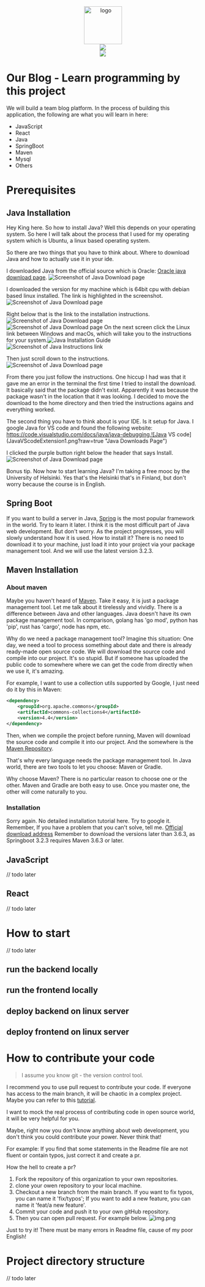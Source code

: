 <div id="badges-row1" align="center">
    <a href="https://github.com/The-Learners-Circle/our-blog">
        <img alt="logo" src="docs/img/android-chrome-192x192.png" height="99">
    </a>
</div>

<div id="badges-row1" align="center">
  <img src="https://img.shields.io/github/followers/The-Learners-Circle?logo=github"/>
</div>

<div id="badges-row2" align="center">
    <a href="https://discord.gg/dDbxfdjb">
          <img src="https://img.shields.io/discord/102860784329052160?logo=discord&logoColor=f5f5f5&label=discord"/>
    </a>
</div>

# Our Blog - Learn programming by this project
We will build a team blog platform. In the process of building this application, the following are what you will learn in here:
- JavaScript 
- React
- Java
- SpringBoot
- Maven
- Mysql
- Others

# Prerequisites
## Java Installation
 
 Hey King here. So how to install Java?  Well this depends on your operating system.  So here I will talk about the process that I used for my operating system which is Ubuntu, a linux based operating system.

So there are two things that you have to think about.  Where to download Java and how to actually use it in your ide.

I downloaded Java from the official source which is Oracle: [Oracle java download page](https://www.oracle.com/java/technologies/downloads/#jdk21-linux).
![Screenshot of Java Download page](JavaDownloadsPage.png?raw=true "Java Downloads Page")

I downloaded the version for my machine which is 64bit cpu with debian based linux installed.  The link is highlighted in the screenshot.![Screenshot of Java Download page](JavaDownloadsPage2.png?raw=true "Java Downloads Page 2")

Right below that is the link to the installation instructions.![Screenshot of Java Download page](JavaInstallationInstructionsLink.png?raw=true "Installation Instructions Link")
![Screenshot of Java Download page](JavaInstallationGuide.png?raw=true "Java Downloads Page")
On the next screen click the Linux link between Windows and macOs, which will take you to the instructions for your system.![Java Installation Guide](JavaInstallationGuide2.png?raw=true "Java Installation Guide")![Screenshot of Java Instructions link](JavaInstructionsLink.png)

Then just scroll down to the instructions.
![Screenshot of Java Download page](JavaInstallationGuide3.png?raw=true "Java Downloads Page")

From there you just follow the instructions.  One hiccup I had was that it gave me an error in the terminal the first time I tried to install the download.  It basically said that the package didn't exist.  Apparently it was because the package wasn't in the location that it was looking.  I decided to move the download to the home directory and then tried the instructions agains and everything worked.

The second thing you have to think about is your IDE.  Is it setup for Java.  I google Java for VS code and found the following website: https://code.visualstudio.com/docs/java/java-debugging.![Java VS code](JavaVScodeExtension1.png?raw=true "Java Downloads Page")

I clicked the purple button right below the header that says Install.  ![Screenshot of Java Download page](JavaVScodeExtension2.png?raw=true "Java Downloads Page")

Bonus tip.  Now how to start learning Java?  I'm taking a free mooc by the University of Helsinki.  Yes that's the Helsinki that's in Finland, but don't worry because the course is in English.

## Spring Boot
If you want to build a server in Java, [Spring](https://spring.io/projects/spring-framework) is the most popular framework in the world. Try to learn it later.
I think it is the most difficult part of Java web development. But don't worry. As the project progresses, you will slowly understand how it is used. 
How to install it? There is no need to download it to your machine, just load it into your project via your package management tool. And we will use the latest version 3.2.3.

## Maven Installation
### About maven
Maybe you haven't heard of [Maven](https://maven.apache.org/). Take it easy, it is just a package management tool. Let me talk about it tirelessly and vividly.
There is a difference between Java and other languages. Java doesn't have its own package management tool.
In comparison, golang has 'go mod', python has 'pip', rust has 'cargo', node has npm, etc.

Why do we need a package management tool? Imagine this situation: One day, we need a tool to process something about date and there is already ready-made open source code. We will download the source code and compile into our project. It's so stupid.
But if someone has uploaded the public code to somewhere where we can get the code from directly when we use it, it's amazing. 

For example, I want to use a collection utils supported by Google, I just need do it by this in Maven:
```xml
<dependency>
    <groupId>org.apache.commons</groupId>
    <artifactId>commons-collections4</artifactId>
    <version>4.4</version>
</dependency>
```
Then, when we compile the project before running, Maven will download the source code and compile it into our project. And the somewhere is the [Maven Repository](https://maven.apache.org/repositories/index.html).

That's why every language needs the package management tool. In Java world, there are two tools to let you choose: Maven or Gradle.

Why choose Maven? There is no particular reason to choose one or the other. Maven and Gradle are both easy to use. Once you master one, the other will come naturally to you.

### Installation
Sorry again. No detailed installation tutorial here. Try to google it. Remember, If you have a problem that you can't solve, tell me.
[Official download address](https://maven.apache.org/)
Remember to download the versions later than 3.6.3, as Springboot 3.2.3 requires Maven 3.6.3 or later.

## JavaScript
// todo later
## React
// todo later

# How to start
// todo later
## run the backend locally
## run the frontend locally
## deploy backend on linux server
## deploy frontend on linux server

# How to contribute your code
> I assume you know git - the version control tool.

I recommend you to use pull request to contribute your code. If everyone has access to the main branch, it will be chaotic in a complex project.
Maybe you can refer to this [tutorial](https://opensource.guide/how-to-contribute/#opening-an-issue).

I want to mock the real process of contributing code in open source world, it will be very helpful for you.

Maybe, right now you don't know anything about web development, you don't think you could contribute your power. Never think that! 

For example: If you find that some statements in the Readme file are not fluent or contain typos, just correct it and create a pr.

How the hell to create a pr?
1. Fork the repository of this organization to your own repositories.
2. clone your owen repository to your local machine.
3. Checkout a new branch from the main branch. If you want to fix typos, you can name it 'fix/typos'; If you want to add a new feature, you can name it 'feat/a new feature'.
4. Commit your code and push it to your own gitHub repository.
5. Then you can open pull request. For example below.
![img.png](./docs/img/openpr.png)

Just to try it! There must be many errors in Readme file, cause of my poor English!

# Project directory structure
// todo later
